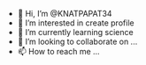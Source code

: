 - 👋 Hi, I’m @KNATPAPAT34
- 👀 I’m interested in create profile
- 🌱 I’m currently learning science
- 💞️ I’m looking to collaborate on ...
- 📫 How to reach me ...

<!---
KNATPAPAT34/KNATPAPAT34 is a ✨ special ✨ repository because its `README.md` (this file) appears on your GitHub profile.
You can click the Preview link to take a look at your changes.
--->
